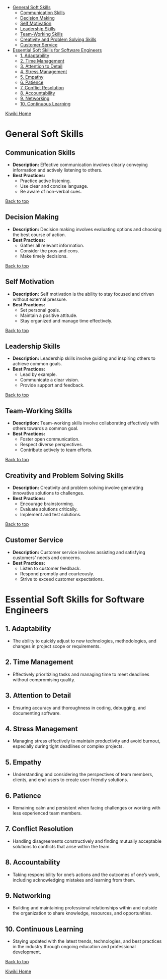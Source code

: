 - [General Soft Skills](#general-soft-skills)
  - [Communication Skills](#communication-skills)
  - [Decision Making](#decision-making)
  - [Self Motivation](#self-motivation)
  - [Leadership Skills](#leadership-skills)
  - [Team-Working Skills](#team-working-skills)
  - [Creativity and Problem Solving Skills](#creativity-and-problem-solving-skills)
  - [Customer Service](#customer-service)
- [Essential Soft Skills for Software Engineers](#essential-soft-skills-for-software-engineers)
  - [1. Adaptability](#1-adaptability)
  - [2. Time Management](#2-time-management)
  - [3. Attention to Detail](#3-attention-to-detail)
  - [4. Stress Management](#4-stress-management)
  - [5. Empathy](#5-empathy)
  - [6. Patience](#6-patience)
  - [7. Conflict Resolution](#7-conflict-resolution)
  - [8. Accountability](#8-accountability)
  - [9. Networking](#9-networking)
  - [10. Continuous Learning](#10-continuous-learning)
  
[Kiwiki Home](/../../)  
  
# General Soft Skills  
  
## Communication Skills  
- **Description:** Effective communication involves clearly conveying information and actively listening to others.  
- **Best Practices:**  
  - Practice active listening.  
  - Use clear and concise language.  
  - Be aware of non-verbal cues.  
  
[Back to top](#)  
  
## Decision Making  
- **Description:** Decision making involves evaluating options and choosing the best course of action.  
- **Best Practices:**  
  - Gather all relevant information.  
  - Consider the pros and cons.  
  - Make timely decisions.  
  
[Back to top](#)  
  
## Self Motivation  
- **Description:** Self motivation is the ability to stay focused and driven without external pressure.  
- **Best Practices:**  
  - Set personal goals.  
  - Maintain a positive attitude.  
  - Stay organized and manage time effectively.  
  
[Back to top](#)  
  
## Leadership Skills  
- **Description:** Leadership skills involve guiding and inspiring others to achieve common goals.  
- **Best Practices:**  
  - Lead by example.  
  - Communicate a clear vision.  
  - Provide support and feedback.  
  
[Back to top](#)  
  
## Team-Working Skills  
- **Description:** Team-working skills involve collaborating effectively with others towards a common goal.  
- **Best Practices:**  
  - Foster open communication.  
  - Respect diverse perspectives.  
  - Contribute actively to team efforts.  
  
[Back to top](#)  
  
## Creativity and Problem Solving Skills  
- **Description:** Creativity and problem solving involve generating innovative solutions to challenges.  
- **Best Practices:**  
  - Encourage brainstorming.  
  - Evaluate solutions critically.  
  - Implement and test solutions.  
  
[Back to top](#)  
  
## Customer Service  
- **Description:** Customer service involves assisting and satisfying customers' needs and concerns.  
- **Best Practices:**  
  - Listen to customer feedback.  
  - Respond promptly and courteously.  
  - Strive to exceed customer expectations.  

# Essential Soft Skills for Software Engineers  
  
## 1. Adaptability  
- The ability to quickly adjust to new technologies, methodologies, and changes in project scope or requirements.  
  
## 2. Time Management  
- Effectively prioritizing tasks and managing time to meet deadlines without compromising quality.  
  
## 3. Attention to Detail  
- Ensuring accuracy and thoroughness in coding, debugging, and documenting software.  
  
## 4. Stress Management  
- Managing stress effectively to maintain productivity and avoid burnout, especially during tight deadlines or complex projects.  
  
## 5. Empathy  
- Understanding and considering the perspectives of team members, clients, and end-users to create user-friendly solutions.  
  
## 6. Patience  
- Remaining calm and persistent when facing challenges or working with less experienced team members.  
  
## 7. Conflict Resolution  
- Handling disagreements constructively and finding mutually acceptable solutions to conflicts that arise within the team.  
  
## 8. Accountability  
- Taking responsibility for one’s actions and the outcomes of one’s work, including acknowledging mistakes and learning from them.  
  
## 9. Networking  
- Building and maintaining professional relationships within and outside the organization to share knowledge, resources, and opportunities.  
  
## 10. Continuous Learning  
- Staying updated with the latest trends, technologies, and best practices in the industry through ongoing education and professional development.

[Back to top](#)  
  
[Kiwiki Home](/../../)  